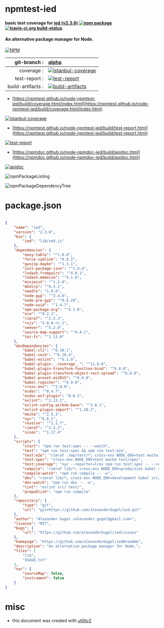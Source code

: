 # npmtest-ied

#### basic test coverage for  [ied (v2.3.6)](https://github.com/alexanderGugel/ied#readme)  [![npm package](https://img.shields.io/npm/v/npmtest-ied.svg?style=flat-square)](https://www.npmjs.org/package/npmtest-ied) [![travis-ci.org build-status](https://api.travis-ci.org/npmtest/node-npmtest-ied.svg)](https://travis-ci.org/npmtest/node-npmtest-ied)

#### An alternative package manager for Node.

[![NPM](https://nodei.co/npm/ied.png?downloads=true&downloadRank=true&stars=true)](https://www.npmjs.com/package/ied)

| git-branch : | [alpha](https://github.com/npmtest/node-npmtest-ied/tree/alpha)|
|--:|:--|
| coverage : | [![istanbul-coverage](https://npmtest.github.io/node-npmtest-ied/build/coverage.badge.svg)](https://npmtest.github.io/node-npmtest-ied/build/coverage.html/index.html)|
| test-report : | [![test-report](https://npmtest.github.io/node-npmtest-ied/build/test-report.badge.svg)](https://npmtest.github.io/node-npmtest-ied/build/test-report.html)|
| build-artifacts : | [![build-artifacts](https://npmtest.github.io/node-npmtest-ied/glyphicons_144_folder_open.png)](https://github.com/npmtest/node-npmtest-ied/tree/gh-pages/build)|

- [https://npmtest.github.io/node-npmtest-ied/build/coverage.html/index.html](https://npmtest.github.io/node-npmtest-ied/build/coverage.html/index.html)

[![istanbul-coverage](https://npmtest.github.io/node-npmtest-ied/build/screenCapture.buildCi.browser.%252Ftmp%252Fbuild%252Fcoverage.lib.html.png)](https://npmtest.github.io/node-npmtest-ied/build/coverage.html/index.html)

- [https://npmtest.github.io/node-npmtest-ied/build/test-report.html](https://npmtest.github.io/node-npmtest-ied/build/test-report.html)

[![test-report](https://npmtest.github.io/node-npmtest-ied/build/screenCapture.buildCi.browser.%252Ftmp%252Fbuild%252Ftest-report.html.png)](https://npmtest.github.io/node-npmtest-ied/build/test-report.html)

- [https://npmdoc.github.io/node-npmdoc-ied/build/apidoc.html](https://npmdoc.github.io/node-npmdoc-ied/build/apidoc.html)

[![apidoc](https://npmdoc.github.io/node-npmdoc-ied/build/screenCapture.buildCi.browser.%252Ftmp%252Fbuild%252Fapidoc.html.png)](https://npmdoc.github.io/node-npmdoc-ied/build/apidoc.html)

![npmPackageListing](https://npmtest.github.io/node-npmtest-ied/build/screenCapture.npmPackageListing.svg)

![npmPackageDependencyTree](https://npmtest.github.io/node-npmtest-ied/build/screenCapture.npmPackageDependencyTree.svg)



# package.json

```json

{
    "name": "ied",
    "version": "2.3.6",
    "bin": {
        "ied": "lib/cmd.js"
    },
    "dependencies": {
        "easy-table": "^1.0.0",
        "force-symlink": "0.0.2",
        "gunzip-maybe": "^1.3.1",
        "init-package-json": "^1.9.4",
        "lodash.frompairs": "^4.0.1",
        "lodash.memoize": "^4.1.0",
        "minimist": "^1.2.0",
        "mkdirp": "^0.5.1",
        "needle": "1.0.0",
        "node-gyp": "^3.4.0",
        "node-pre-gyp": "^0.6.29",
        "node-uuid": "^1.4.7",
        "npm-package-arg": "^4.2.0",
        "ora": "^0.2.3",
        "rimraf": "^2.5.3",
        "rxjs": "5.0.0-rc.1",
        "semver": "^5.2.0",
        "source-map-support": "^0.4.1",
        "tar-fs": "^1.13.0"
    },
    "devDependencies": {
        "babel-cli": "^6.10.1",
        "babel-core": "^6.10.4",
        "babel-eslint": "^6.1.0",
        "babel-plugin-__coverage__": "^11.0.0",
        "babel-plugin-transform-function-bind": "^6.8.0",
        "babel-plugin-transform-object-rest-spread": "^6.8.0",
        "babel-preset-es2015": "^6.9.0",
        "babel-register": "^6.9.0",
        "cross-env": "^2.0.0",
        "esdoc": "^0.4.7",
        "esdoc-es7-plugin": "0.0.3",
        "eslint": "^2.13.1",
        "eslint-config-airbnb-base": "^3.0.1",
        "eslint-plugin-import": "^1.10.2",
        "mocha": "^2.5.3",
        "nyc": "^6.6.1",
        "resolve": "^1.1.7",
        "rimraf": "^2.5.3",
        "sinon": "^1.17.4"
    },
    "scripts": {
        "start": "npm run test:spec -- --watch",
        "test": "npm run test:spec && npm run test:e2e",
        "test:e2e": "rimraf .tmp/test/*; cross-env NODE_ENV=test mocha test/e2e",
        "test:spec": "cross-env NODE_ENV=test mocha test/spec",
        "test:coverage": "nyc --reporter=lcov npm run test:spec -- --reporter dot && nyc report",
        "compile": "rimraf lib/*; cross-env NODE_ENV=production babel src/ -d lib/",
        "compile:watch": "npm run compile -- -w",
        "dev": "rimraf lib/*; cross-env NODE_ENV=development babel src/ -d lib/ -s",
        "dev:watch": "npm run dev -- -w",
        "lint": "eslint src/ test/",
        "prepublish": "npm run compile"
    },
    "repository": {
        "type": "git",
        "url": "git+https://github.com/alexanderGugel/ied.git"
    },
    "author": "Alexander Gugel <alexander.gugel@gmail.com>",
    "license": "MIT",
    "bugs": {
        "url": "https://github.com/alexanderGugel/ied/issues"
    },
    "homepage": "https://github.com/alexanderGugel/ied#readme",
    "description": "An alternative package manager for Node.",
    "files": [
        "lib",
        "USAGE.txt"
    ],
    "nyc": {
        "sourceMap": false,
        "instrument": false
    }
}
```



# misc
- this document was created with [utility2](https://github.com/kaizhu256/node-utility2)
